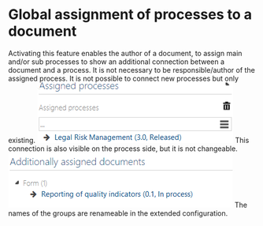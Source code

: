 # Global assignment of processes to a document

Activating this feature enables the author of a document, to assign main and/or sub processes to show an additional connection between a document and a process. It is not necessary to be responsible/author of the assigned process. It is not possible to connect new processes but only existing. 
![screen](../media/document_process_assignment.png)
This connection is also visible on the process side, but it is not changeable. 
![screen](../media/process_document_assignment.png)
The names of the groups are renameable in the extended configuration. 